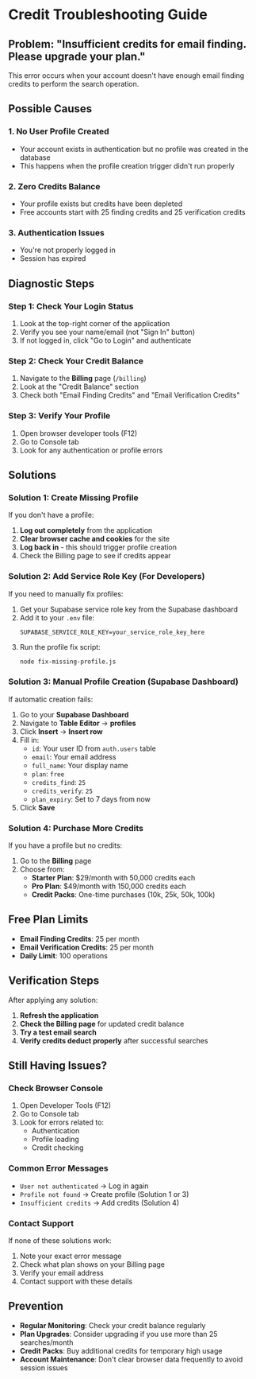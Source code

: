 # Credit Troubleshooting Guide

## Problem: "Insufficient credits for email finding. Please upgrade your plan."

This error occurs when your account doesn't have enough email finding credits to perform the search operation.

## Possible Causes

### 1. **No User Profile Created**
- Your account exists in authentication but no profile was created in the database
- This happens when the profile creation trigger didn't run properly

### 2. **Zero Credits Balance**
- Your profile exists but credits have been depleted
- Free accounts start with 25 finding credits and 25 verification credits

### 3. **Authentication Issues**
- You're not properly logged in
- Session has expired

## Diagnostic Steps

### Step 1: Check Your Login Status
1. Look at the top-right corner of the application
2. Verify you see your name/email (not "Sign In" button)
3. If not logged in, click "Go to Login" and authenticate

### Step 2: Check Your Credit Balance
1. Navigate to the **Billing** page (`/billing`)
2. Look at the "Credit Balance" section
3. Check both "Email Finding Credits" and "Email Verification Credits"

### Step 3: Verify Your Profile
1. Open browser developer tools (F12)
2. Go to Console tab
3. Look for any authentication or profile errors

## Solutions

### Solution 1: Create Missing Profile
If you don't have a profile:

1. **Log out completely** from the application
2. **Clear browser cache and cookies** for the site
3. **Log back in** - this should trigger profile creation
4. Check the Billing page to see if credits appear

### Solution 2: Add Service Role Key (For Developers)
If you need to manually fix profiles:

1. Get your Supabase service role key from the Supabase dashboard
2. Add it to your `.env` file:
   ```
   SUPABASE_SERVICE_ROLE_KEY=your_service_role_key_here
   ```
3. Run the profile fix script:
   ```bash
   node fix-missing-profile.js
   ```

### Solution 3: Manual Profile Creation (Supabase Dashboard)
If automatic creation fails:

1. Go to your **Supabase Dashboard**
2. Navigate to **Table Editor** → **profiles**
3. Click **Insert** → **Insert row**
4. Fill in:
   - `id`: Your user ID from `auth.users` table
   - `email`: Your email address
   - `full_name`: Your display name
   - `plan`: `free`
   - `credits_find`: `25`
   - `credits_verify`: `25`
   - `plan_expiry`: Set to 7 days from now
5. Click **Save**

### Solution 4: Purchase More Credits
If you have a profile but no credits:

1. Go to the **Billing** page
2. Choose from:
   - **Starter Plan**: $29/month with 50,000 credits each
   - **Pro Plan**: $49/month with 150,000 credits each
   - **Credit Packs**: One-time purchases (10k, 25k, 50k, 100k)

## Free Plan Limits

- **Email Finding Credits**: 25 per month
- **Email Verification Credits**: 25 per month
- **Daily Limit**: 100 operations

## Verification Steps

After applying any solution:

1. **Refresh the application**
2. **Check the Billing page** for updated credit balance
3. **Try a test email search**
4. **Verify credits deduct properly** after successful searches

## Still Having Issues?

### Check Browser Console
1. Open Developer Tools (F12)
2. Go to Console tab
3. Look for errors related to:
   - Authentication
   - Profile loading
   - Credit checking

### Common Error Messages
- `User not authenticated` → Log in again
- `Profile not found` → Create profile (Solution 1 or 3)
- `Insufficient credits` → Add credits (Solution 4)

### Contact Support
If none of these solutions work:
1. Note your exact error message
2. Check what plan shows on your Billing page
3. Verify your email address
4. Contact support with these details

## Prevention

- **Regular Monitoring**: Check your credit balance regularly
- **Plan Upgrades**: Consider upgrading if you use more than 25 searches/month
- **Credit Packs**: Buy additional credits for temporary high usage
- **Account Maintenance**: Don't clear browser data frequently to avoid session issues
